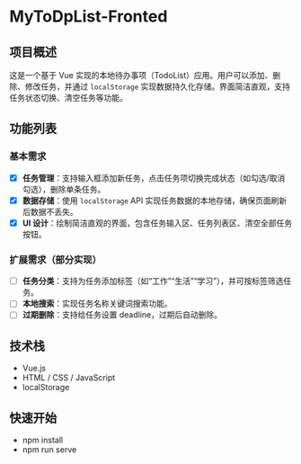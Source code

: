 # MyToDpList-Fronted
## 项目概述
这是一个基于 Vue 实现的本地待办事项（TodoList）应用。用户可以添加、删除、修改任务，并通过 `localStorage` 实现数据持久化存储。界面简洁直观，支持任务状态切换、清空任务等功能。
## 功能列表

### 基本需求
- [x] **任务管理**：支持输入框添加新任务，点击任务项切换完成状态（如勾选/取消勾选），删除单条任务。
- [x] **数据存储**：使用 `localStorage` API 实现任务数据的本地存储，确保页面刷新后数据不丢失。
- [x] **UI 设计**：绘制简洁直观的界面，包含任务输入区、任务列表区、清空全部任务按钮。

### 扩展需求（部分实现）
- [ ] **任务分类**：支持为任务添加标签（如“工作”“生活”“学习”），并可按标签筛选任务。
- [ ] **本地搜索**：实现任务名称关键词搜索功能。
- [ ] **过期删除**：支持给任务设置 deadline，过期后自动删除。

## 技术栈
- Vue.js
- HTML / CSS / JavaScript
- localStorage

## 快速开始

- npm install
- npm run serve

